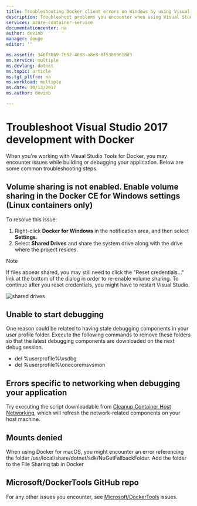 ```yaml
---
title: Troubleshooting Docker client errors on Windows by using Visual Studio | Microsoft Docs
description: Troubleshoot problems you encounter when using Visual Studio to create and deploy web apps to Docker on Windows by using Visual Studio 2017.
services: azure-container-service
documentationcenter: na
author: devinb
manager: douge
editor: ''

ms.assetid: 346f70b9-7b52-4688-a8e8-8f53869618d3
ms.service: multiple
ms.devlang: dotnet
ms.topic: article
ms.tgt_pltfrm: na
ms.workload: multiple
ms.date: 10/13/2017
ms.author: devinb

---
```


# Troubleshoot Visual Studio 2017 development with Docker

When you're working with Visual Studio Tools for Docker, you may encounter issues while building or debugging your application. Below are some common troubleshooting steps.

## Volume sharing is not enabled. Enable volume sharing in the Docker CE for Windows settings  (Linux containers only)

To resolve this issue:

1. Right-click **Docker for Windows** in the notification area, and then select **Settings**.
1. Select **Shared Drives** and share the system drive along with the drive where the project resides.

> [!NOTE]
> If files appear shared, you may still need to click the "Reset credentials..." link at the bottom of the dialog in order to re-enable volume sharing. To continue after you reset credentials, you might have to restart Visual Studio.

![shared drives](/azure/media/vs-azure-tools-docker-troubleshooting-docker-errors/shareddrives.png)

## Unable to start debugging

One reason could be related to having stale debugging components in your user profile folder. Execute the following commands to remove these folders so that the latest debugging components are downloaded on the next debug session.

- del %userprofile%\vsdbg
- del %userprofile%\onecoremsvsmon

## Errors specific to networking when debugging your application

Try executing the script downloadable from [Cleanup Container Host Networking](https://github.com/MicrosoftDocs/Virtualization-Documentation/tree/master/windows-server-container-tools/CleanupContainerHostNetworking),
which will refresh the network-related components on your host machine.

## Mounts denied

When using Docker for macOS, you might encounter an error referencing the folder /usr/local/share/dotnet/sdk/NuGetFallbackFolder. Add the folder to the File Sharing tab in Docker

## Microsoft/DockerTools GitHub repo

For any other issues you encounter, see  [Microsoft/DockerTools](https://github.com/microsoft/dockertools/issues) issues.